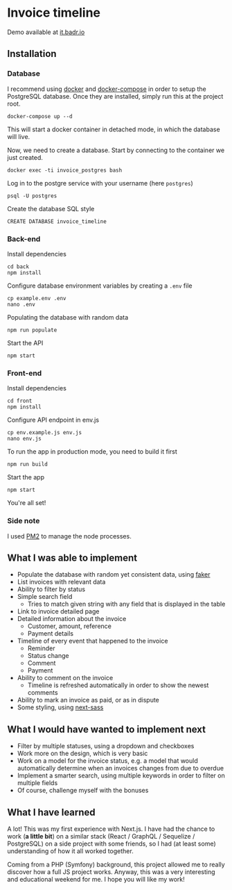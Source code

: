 # Invoice timeline

Demo available at [it.badr.io](http://it.badr.io/)

## Installation

### Database

I recommend using [docker](https://docs.docker.com/install/) and [docker-compose](https://docs.docker.com/compose/) in order to setup the PostgreSQL database. Once they are installed, simply run this at the project root.

```
docker-compose up --d
```

This will start a docker container in detached mode, in which the database will live.

Now, we need to create a database. Start by connecting to the container we just created.

```
docker exec -ti invoice_postgres bash
```

Log in to the postgre service with your username (here `postgres`)

```
psql -U postgres
```

Create the database SQL style

```
CREATE DATABASE invoice_timeline
```

### Back-end

Install dependencies

```
cd back
npm install
```

Configure database environment variables by creating a `.env` file

```
cp example.env .env
nano .env
```

Populating the database with random data

```
npm run populate
```

Start the API

```
npm start
```

### Front-end

Install dependencies

```
cd front
npm install
```

Configure API endpoint in env.js

```
cp env.example.js env.js
nano env.js
```

To run the app in production mode, you need to build it first

```
npm run build
```

Start the app

```
npm start
```

You're all set!

### Side note

I used [PM2](http://pm2.keymetrics.io/) to manage the node processes.

## What I was able to implement

* Populate the database with random yet consistent data, using [faker](https://www.npmjs.com/package/faker)
* List invoices with relevant data
* Ability to filter by status
* Simple search field
  * Tries to match given string with any field that is displayed in the table
* Link to invoice detailed page
* Detailed information about the invoice
  * Customer, amount, reference
  * Payment details
* Timeline of every event that happened to the invoice
  * Reminder
  * Status change
  * Comment
  * Payment
* Ability to comment on the invoice
  * Timeline is refreshed automatically in order to show the newest comments
* Ability to mark an invoice as paid, or as in dispute
* Some styling, using [next-sass](https://github.com/zeit/next-plugins/tree/master/packages/next-sass)

## What I would have wanted to implement next

* Filter by multiple statuses, using a dropdown and checkboxes
* Work more on the design, which is very basic
* Work on a model for the invoice status, e.g. a model that would automatically determine when an invoices changes from due to overdue
* Implement a smarter search, using multiple keywords in order to filter on multiple fields
* Of course, challenge myself with the bonuses

## What I have learned

A lot! This was my first experience with Next.js. I have had the chance to work (**a little bit**) on a similar stack (React / GraphQL / Sequelize / PostgreSQL) on a side project with some friends, so I had (at least some) understanding of how it all worked together.

Coming from a PHP (Symfony) background, this project allowed me to really discover how a full JS project works. Anyway, this was a very interesting and educational weekend for me. I hope you will like my work!

